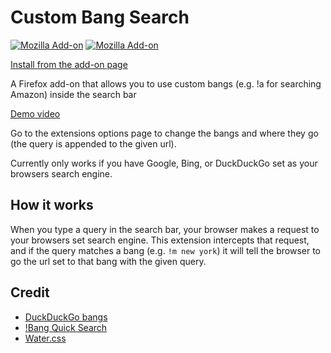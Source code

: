 # Custom Bang Search

[![Mozilla Add-on](https://img.shields.io/amo/v/custombangsearch)](https://addons.mozilla.org/en-US/firefox/addon/custombangsearch/)
[![Mozilla Add-on](https://img.shields.io/amo/users/custombangsearch)](https://addons.mozilla.org/en-US/firefox/addon/custombangsearch/)

[Install from the add-on page](https://addons.mozilla.org/en-US/firefox/addon/custombangsearch/)

A Firefox add-on that allows you to use custom bangs (e.g. !a for searching Amazon) inside the search bar 

[Demo video](https://youtu.be/q41XyWYLEUM)

Go to the extensions options page to change the bangs and where they go (the query is appended to the given url).

Currently only works if you have Google, Bing, or DuckDuckGo set as your browsers search engine.

## How it works

When you type a query in the search bar, your browser makes a request to your browsers set search engine. This extension
intercepts that request, and if the query matches a bang (e.g. `!m new york`) it will tell the browser to go the url set
to that bang with the given query.

## Credit

- [DuckDuckGo bangs](https://duckduckgo.com/bang)
- [!Bang Quick Search](https://addons.mozilla.org/en-US/firefox/addon/bang-quick-search/)
- [Water.css](https://github.com/kognise/water.css)
